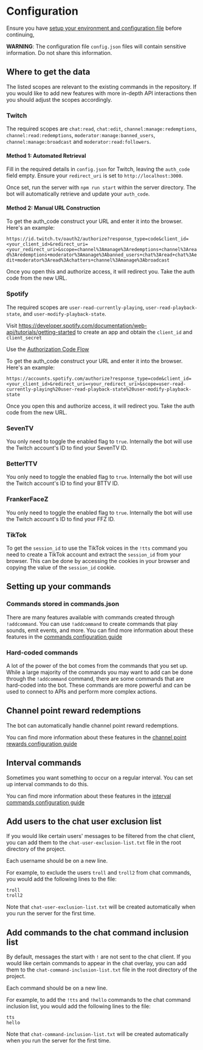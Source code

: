 # Configuration

Ensure you have [setup your environment and configuration file](SETUP.md) before continuing,

**WARNING**: The configuration file `config.json` files will contain sensitive information. Do not share this information.

## Where to get the data

The listed scopes are relevant to the existing commands in the repository. If you would like to add new features with more in-depth API interactions then you should adjust the scopes accordingly.

### Twitch

The required scopes are `chat:read`, `chat:edit`, `channel:manage:redemptions`, `channel:read:redemptions`, `moderator:manage:banned_users`, `channel:manage:broadcast` and `moderator:read:followers`.

#### Method 1: Automated Retrieval

Fill in the required details in `config.json` for Twitch, leaving the `auth_code` field empty. Ensure your `redirect_uri` is set to `http://localhost:3000`.

Once set, run the server with `npm run start` within the server directory. The bot will automatically retrieve and update your `auth_code`.

#### Method 2: Manual URL Construction

To get the auth_code construct your URL and enter it into the browser. Here's an example:

`https://id.twitch.tv/oauth2/authorize?response_type=code&client_id=<your_client_id>&redirect_uri=<your_redirect_uri>&scope=channel%3Amanage%3Aredemptions+channel%3Aread%3Aredemptions+moderator%3Amanage%3Abanned_users+chat%3Aread+chat%3Aedit+moderator%3Aread%3Achatters+channel%3Amanage%3Abroadcast`

Once you open this and authorize access, it will redirect you. Take the auth code from the new URL.

### Spotify

The required scopes are `user-read-currently-playing`, `user-read-playback-state`, and `user-modify-playback-state`.

Visit https://developer.spotify.com/documentation/web-api/tutorials/getting-started to create an app and obtain the `client_id` and `client_secret`

Use the [Authorization Code Flow](https://developer.spotify.com/documentation/web-api/tutorials/code-flow)

To get the auth_code construct your URL and enter it into the browser. Here's an example:

`https://accounts.spotify.com/authorize?response_type=code&client_id=<your_client_id>&redirect_uri=<your_redirect_uri>&scope=user-read-currently-playing%20user-read-playback-state%20user-modify-playback-state`

Once you open this and authorize access, it will redirect you. Take the auth code from the new URL.

### SevenTV

You only need to toggle the enabled flag to `true`. Internally the bot will use the Twitch account's ID to find your SevenTV ID.

### BetterTTV

You only need to toggle the enabled flag to `true`. Internally the bot will use the Twitch account's ID to find your BTTV ID.

### FrankerFaceZ

You only need to toggle the enabled flag to `true`. Internally the bot will use the Twitch account's ID to find your FFZ ID.

### TikTok

To get the `session_id` to use the TikTok voices in the `!tts` command you need to create a TikTok account and extract the `session_id` from your browser. This can be done by accessing the cookies in your browser and copying the value of the `session_id` cookie.

## Setting up your commands

### Commands stored in commands.json

There are many features available with commands created through `!addcommand`. You can use `!addcommand` to create commands that play sounds, emit events, and more. You can find more information about these features in the [commands configuration guide](COMMANDS.md)

### Hard-coded commands

A lot of the power of the bot comes from the commands that you set up. While a large majority of the commands you may want to add can be done through the `!addcommand` command, there are some commands that are hard-coded into the bot. These commands are more powerful and can be used to connect to APIs and perform more complex actions.

## Channel point reward redemptions

The bot can automatically handle channel point reward redemptions.

You can find more information about these features in the [channel point rewards configuration guide](CHANNEL_POINT_REDEEMS.md)

## Interval commands

Sometimes you want something to occur on a regular interval. You can set up interval commands to do this.

You can find more information about these features in the [interval commands configuration guide](INTERVAL_COMMANDS.md)

## Add users to the chat user exclusion list

If you would like certain users' messages to be filtered from the chat client, you can add them to the `chat-user-exclusion-list.txt` file in the root directory of the project.

Each username should be on a new line.

For example, to exclude the users `troll` and `troll2` from chat commands, you would add the following lines to the file:

```plaintext
troll
troll2
```

Note that `chat-user-exclusion-list.txt` will be created automatically when you run the server for the first time.

## Add commands to the chat command inclusion list

By default, messages the start with `!` are not sent to the chat client. If you would like certain commands to appear in the chat overlay, you can add them to the `chat-command-inclusion-list.txt` file in the root directory of the project.

Each command should be on a new line.

For example, to add the `!tts` and `!hello` commands to the chat command inclusion list, you would add the following lines to the file:

```plaintext
tts
hello
```

Note that `chat-command-inclusion-list.txt` will be created automatically when you run the server for the first time.

